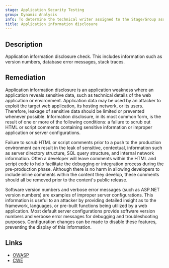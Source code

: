 ```yaml
---
stage: Application Security Testing
group: Dynamic Analysis
info: To determine the technical writer assigned to the Stage/Group associated with this page, see https://handbook.gitlab.com/handbook/product/ux/technical-writing/#assignments
title: Application information disclosure
---
```


## Description

Application information disclosure check. This includes information such as version numbers, database error messages, stack traces.

## Remediation

Application information disclosure is an application weakness where an application reveals sensitive data, such as technical details of the web application or environment. Application data may be used by an attacker to exploit the target web application, its hosting network, or its users. Therefore, leakage of sensitive data should be limited or prevented whenever possible. Information disclosure, in its most common form, is the result of one or more of the following conditions: a failure to scrub out HTML or script comments containing sensitive information or improper application or server configurations.

Failure to scrub HTML or script comments prior to a push to the production environment can result in the leak of sensitive, contextual, information such as server directory structure, SQL query structure, and internal network information. Often a developer will leave comments within the HTML and script code to help facilitate the debugging or integration process during the pre-production phase. Although there is no harm in allowing developers to include inline comments within the content they develop, these comments should all be removed prior to the content's public release.

Software version numbers and verbose error messages (such as ASP.NET version numbers) are examples of improper server configurations. This information is useful to an attacker by providing detailed insight as to the framework, languages, or pre-built functions being utilized by a web application. Most default server configurations provide software version numbers and verbose error messages for debugging and troubleshooting purposes. Configuration changes can be made to disable these features, preventing the display of this information.

## Links

- [OWASP](https://owasp.org/Top10/A05_2021-Security_Misconfiguration/)
- [CWE](https://cwe.mitre.org/data/definitions/200.html)
